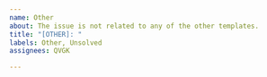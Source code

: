 ```yaml
---
name: Other
about: The issue is not related to any of the other templates.
title: "[OTHER]: "
labels: Other, Unsolved
assignees: QVGK

---
```



